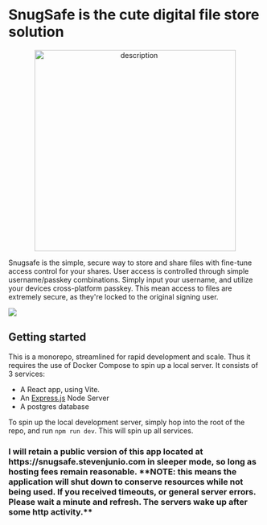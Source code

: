 # SnugSafe is the cute digital file store solution

<p align="center">
  <img src="https://snugsafe.stevenjunio.com/assets/SnugSafe-logo-CWq5d3vx.webp" width="400" alt="description">
</p>
<p>Snugsafe is the simple, secure way to store and share files with fine-tune access control for your shares. User access is controlled through simple username/passkey combinations. Simply input your username, and utilize your devices cross-platform passkey. This mean access to files are extremely secure, as they're locked to the original signing user.</p>
<img src= "https://pub-f81e5ae4b78a473b95f2e12220d6ed07.r2.dev/SnugSafe%20Screenshot.png">
<h2>Getting started</h2>
<p>
  This is a monorepo, streamlined for rapid development and scale. Thus it requires the use of Docker Compose to spin up a local server. It consists of 3 services: <ul>
    <li>
      A React app, using Vite.
    </li>
    <li>
    An <a href="https://expressjs.com"> Express.js</a> Node Server
    </li>
    <li>
      A postgres database
    </li>
  </ul>
</p>
<p>
  To spin up the local development server, simply hop into the root of the repo, and run <code>npm run dev</code>.
  This will spin up all services.
</p>

<h3>
  I will retain a public version of this app located at https://snugsafe.stevenjunio.com in sleeper mode, so long as hosting fees remain reasonable. **NOTE: this means the application will shut down to conserve resources while not being used. If you received timeouts, or general server errors. Please wait a minute and refresh. The servers wake up after some http activity.**
</h3>
